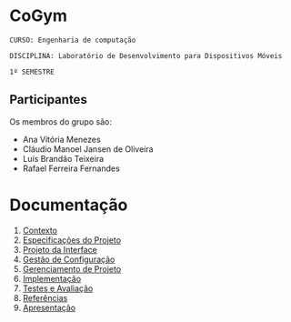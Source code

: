 # CoGym 

`CURSO: Engenharia de computação`

`DISCIPLINA: Laboratório de Desenvolvimento para Dispositivos Móveis`

`1º SEMESTRE`

## Participantes

Os membros do grupo são: 
- Ana Vitória Menezes
- Cláudio Manoel Jansen de Oliveira
- Luís Brandão Teixeira
- Rafael Ferreira Fernandes


# Documentação

1. [Contexto](docs/1-Contexto.md)
2. [Especificações do Projeto](docs/2-Especificação.md)
3. [Projeto da Interface](docs/3-Interface.md)
4. [Gestão de Configuração](docs/4-Gestão-Configuração.md)
5. [Gerenciamento de Projeto](docs/5-Gerenciamento-Projeto.md)
6. [Implementação](docs/6-Implementação.md)
7. [Testes e Avaliação](docs/7-Testes.md)
8. [Referências](docs/8-Referências.md)
9. [Apresentação](docs/9-Apresentação.md)
